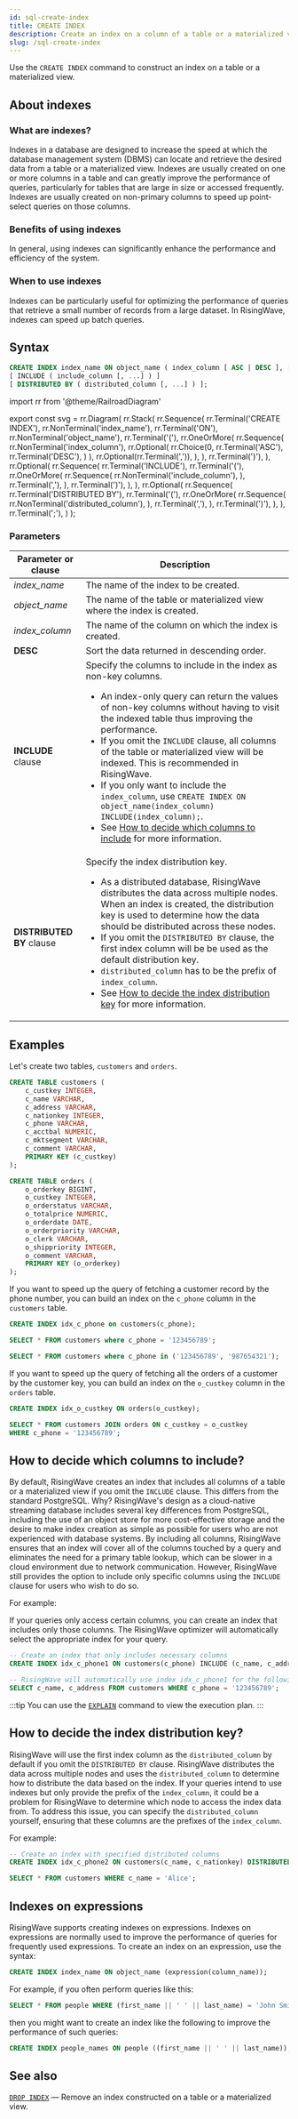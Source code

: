 ```yaml
---
id: sql-create-index
title: CREATE INDEX
description: Create an index on a column of a table or a materialized view to speed up data retrieval.
slug: /sql-create-index
---
```


<head>
  <link rel="canonical" href="https://docs.risingwave.com/docs/current/sql-create-index/" />
</head>

Use the `CREATE INDEX` command to construct an index on a table or a materialized view.

## About indexes

### What are indexes?

Indexes in a database are designed to increase the speed at which the database management system (DBMS) can locate and retrieve the desired data from a table or a materialized view. Indexes are usually created on one or more columns in a table and can greatly improve the performance of queries, particularly for tables that are large in size or accessed frequently. Indexes are usually created on non-primary columns to speed up point-select queries on those columns.

### Benefits of using indexes

In general, using indexes can significantly enhance the performance and efficiency of the system.

### When to use indexes

Indexes can be particularly useful for optimizing the performance of queries that retrieve a small number of records from a large dataset. In RisingWave, indexes can speed up batch queries.

## Syntax

```sql
CREATE INDEX index_name ON object_name ( index_column [ ASC | DESC ], [, ...] )
[ INCLUDE ( include_column [, ...] ) ]
[ DISTRIBUTED BY ( distributed_column [, ...] ) ];
```

import rr from '@theme/RailroadDiagram'

export const svg = rr.Diagram(
rr.Stack(
rr.Sequence(
rr.Terminal('CREATE INDEX'),
rr.NonTerminal('index_name'),
rr.Terminal('ON'),
rr.NonTerminal('object_name'),
rr.Terminal('('),
rr.OneOrMore(
rr.Sequence(
rr.NonTerminal('index_column'),
rr.Optional(
rr.Choice(0,
rr.Terminal('ASC'),
rr.Terminal('DESC'),
)
),
rr.Optional(rr.Terminal(',')),
),
),
rr.Terminal(')'),
),
rr.Optional(
rr.Sequence(
rr.Terminal('INCLUDE'),
rr.Terminal('('),
rr.OneOrMore(
rr.Sequence(
rr.NonTerminal('include_column'),
),
rr.Terminal(','),
),
rr.Terminal(')'),
),
),
rr.Optional(
rr.Sequence(
rr.Terminal('DISTRIBUTED BY'),
rr.Terminal('('),
rr.OneOrMore(
rr.Sequence(
rr.NonTerminal('distributed_column'),
),
rr.Terminal(','),
),
rr.Terminal(')'),
),
),
rr.Terminal(';'),
)
);

<Drawer SVG={svg} />

### Parameters

| Parameter or clause       | Description                                                                                                                                                                                                                                                                                                                                                                                                                                                                                                                                                                                                             |
| ------------------------- | ----------------------------------------------------------------------------------------------------------------------------------------------------------------------------------------------------------------------------------------------------------------------------------------------------------------------------------------------------------------------------------------------------------------------------------------------------------------------------------------------------------------------------------------------------------------------------------------------------------------------- |
| _index_name_              | The name of the index to be created.                                                                                                                                                                                                                                                                                                                                                                                                                                                                                                                                                                                    |
| _object_name_             | The name of the table or materialized view where the index is created.                                                                                                                                                                                                                                                                                                                                                                                                                                                                                                                                                  |
| _index_column_            | The name of the column on which the index is created.                                                                                                                                                                                                                                                                                                                                                                                                                                                                                                                                                                   |
| **DESC**                  | Sort the data returned in descending order.                                                                                                                                                                                                                                                                                                                                                                                                                                                                                                                                                                             |
| **INCLUDE** clause        | Specify the columns to include in the index as non-key columns.<ul><li>An index-only query can return the values of non-key columns without having to visit the indexed table thus improving the performance.</li><li>If you omit the `INCLUDE` clause, all columns of the table or materialized view will be indexed. This is recommended in RisingWave.</li><li>If you only want to include the `index_column`, use `CREATE INDEX ON object_name(index_column) INCLUDE(index_column);`.</li><li>See [How to decide which columns to include](#how-to-decide-which-columns-to-include) for more information.</li></ul> |
| **DISTRIBUTED BY** clause | Specify the index distribution key.<ul><li>As a distributed database, RisingWave distributes the data across multiple nodes. When an index is created, the distribution key is used to determine how the data should be distributed across these nodes.</li><li>If you omit the `DISTRIBUTED BY` clause, the first index column will be be used as the default distribution key.</li><li>`distributed_column` has to be the prefix of `index_column`.</li><li>See [How to decide the index distribution key](#how-to-decide-the-index-distribution-key) for more information.</li></ul>                                 |

## Examples

Let's create two tables, `customers` and `orders`.

```sql
CREATE TABLE customers (
    c_custkey INTEGER,
    c_name VARCHAR,
    c_address VARCHAR,
    c_nationkey INTEGER,
    c_phone VARCHAR,
    c_acctbal NUMERIC,
    c_mktsegment VARCHAR,
    c_comment VARCHAR,
    PRIMARY KEY (c_custkey)
);

CREATE TABLE orders (
    o_orderkey BIGINT,
    o_custkey INTEGER,
    o_orderstatus VARCHAR,
    o_totalprice NUMERIC,
    o_orderdate DATE,
    o_orderpriority VARCHAR,
    o_clerk VARCHAR,
    o_shippriority INTEGER,
    o_comment VARCHAR,
    PRIMARY KEY (o_orderkey)
);
```

If you want to speed up the query of fetching a customer record by the phone number, you can build an index on the `c_phone` column in the `customers` table.

```sql
CREATE INDEX idx_c_phone on customers(c_phone);

SELECT * FROM customers where c_phone = '123456789';

SELECT * FROM customers where c_phone in ('123456789', '987654321');
```

If you want to speed up the query of fetching all the orders of a customer by the customer key, you can build an index on the `o_custkey` column in the `orders` table.

```sql
CREATE INDEX idx_o_custkey ON orders(o_custkey);

SELECT * FROM customers JOIN orders ON c_custkey = o_custkey
WHERE c_phone = '123456789';
```

## How to decide which columns to include?

By default, RisingWave creates an index that includes all columns of a table or a materialized view if you omit the `INCLUDE` clause. This differs from the standard PostgreSQL. Why? RisingWave's design as a cloud-native streaming database includes several key differences from PostgreSQL, including the use of an object store for more cost-effective storage and the desire to make index creation as simple as possible for users who are not experienced with database systems. By including all columns, RisingWave ensures that an index will cover all of the columns touched by a query and eliminates the need for a primary table lookup, which can be slower in a cloud environment due to network communication. However, RisingWave still provides the option to include only specific columns using the `INCLUDE` clause for users who wish to do so.

For example:

If your queries only access certain columns, you can create an index that includes only those columns. The RisingWave optimizer will automatically select the appropriate index for your query.

```sql
-- Create an index that only includes necessary columns
CREATE INDEX idx_c_phone1 ON customers(c_phone) INCLUDE (c_name, c_address);

-- RisingWave will automatically use index idx_c_phone1 for the following query since it only access the indexed columns.
SELECT c_name, c_address FROM customers WHERE c_phone = '123456789';
```

:::tip
You can use the [`EXPLAIN`](/sql/commands/sql-explain.md) command to view the execution plan.
:::

## How to decide the index distribution key?

RisingWave will use the first index column as the `distributed_column` by default if you omit the `DISTRIBUTED BY` clause. RisingWave distributes the data across multiple nodes and uses the `distributed_column` to determine how to distribute the data based on the index. If your queries intend to use indexes but only provide the prefix of the `index_column`, it could be a problem for RisingWave to determine which node to access the index data from. To address this issue, you can specify the `distributed_column` yourself, ensuring that these columns are the prefixes of the `index_column`.

For example:

```sql
-- Create an index with specified distributed columns
CREATE INDEX idx_c_phone2 ON customers(c_name, c_nationkey) DISTRIBUTED BY (c_name);

SELECT * FROM customers WHERE c_name = 'Alice';
```

<!--- original examples
The following statement creates an index on the `id` column in the `taxi_trips` table and includes the `distance` and `city` columns as non-key columns in the index.

```sql
CREATE INDEX id_index ON taxi_trips(id) INCLUDE (distance, city);
```

To see the indexes of a table, run the `DESCRIBE` statement. For example:

```sql
DESCRIBE taxi_trips;
```
```
   Name   |               Type
----------+-----------------------------------
 id       | Int32
 distance | Float64
 city     | Varchar
 id_index | index(id) include(distance, city)
(4 rows)
```

The following statement creates an index on the `ad_id` column in the `ad_ctr_5min` materialized view:
```sql
CREATE INDEX ad_id_index ON ad_ctr_5min(ad_id);
```

Alternatively, you can create a materialized view to improve query performance:
```sql
CREATE MATERIALIZED VIEW ad_id_index_mv AS
    SELECT ad_id FROM ad_ctr_5min
    ORDER BY ad_id;
```
-->

## Indexes on expressions

RisingWave supports creating indexes on expressions. Indexes on expressions are normally used to improve the performance of queries for frequently used expressions. To create an index on an expression, use the syntax:

```sql
CREATE INDEX index_name ON object_name (expression(column_name));
```

For example, if you often perform queries like this:

```sql
SELECT * FROM people WHERE (first_name || ' ' || last_name) = 'John Smith';
```

then you might want to create an index like the following to improve the performance of such queries:

```sql
CREATE INDEX people_names ON people ((first_name || ' ' || last_name));
```

## See also

[`DROP INDEX`](/sql/commands/sql-drop-index.md) — Remove an index constructed on a table or a materialized view.
